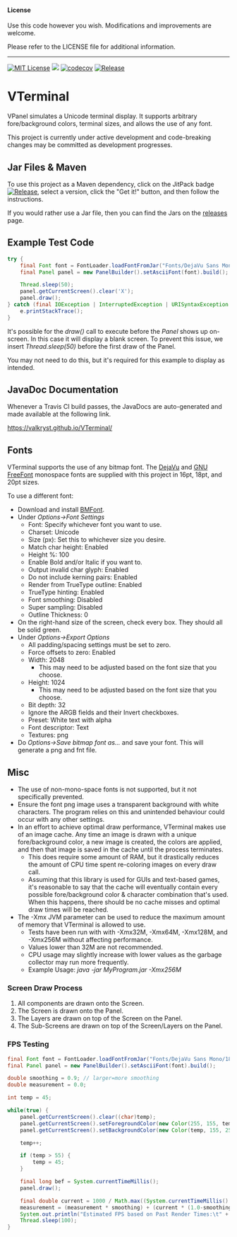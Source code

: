 #### License

Use this code however you wish. Modifications and improvements are welcome.

Please refer to the LICENSE file for additional information.

---

[![MIT License](https://img.shields.io/badge/license-MIT_License-green.svg)](https://github.com/bubkoo/ascii-progress/blob/master/LICENSE) ![](https://travis-ci.org/Valkryst/VTerminal.svg?branch=master) [![codecov](https://codecov.io/gh/Valkryst/VTerminal/branch/master/graph/badge.svg)](https://codecov.io/gh/Valkryst/VTerminal) [![Release](https://jitpack.io/v/Valkryst/VTerminal.svg)](https://jitpack.io/#Valkryst/VTerminal)

# VTerminal


VPanel simulates a Unicode terminal display. It supports arbitrary fore/background colors,  terminal sizes, and allows
the use of any font.

This project is currently under active development and code-breaking changes may be committed as development progresses.

## Jar Files & Maven

To use this project as a Maven dependency, click on the JitPack badge [![Release](https://jitpack.io/v/Valkryst/VTerminal.svg)](https://jitpack.io/#Valkryst/VTerminal), select a version, click the "Get it!" button, and then follow the instructions.

If you would rather use a Jar file, then you can find the Jars on the [releases](https://github.com/Valkryst/VTerminal/releases) page.

## Example Test Code

```java
try {
    final Font font = FontLoader.loadFontFromJar("Fonts/DejaVu Sans Mono/20pt/bitmap.png", "Fonts/DejaVu Sans Mono/20pt/data.fnt", 1);
    final Panel panel = new PanelBuilder().setAsciiFont(font).build();

    Thread.sleep(50);
    panel.getCurrentScreen().clear('X');
    panel.draw();
} catch (final IOException | InterruptedException | URISyntaxException e) {
    e.printStackTrace();
}
```

It's possible for the *draw()* call to execute before the *Panel* shows up on-screen. In this case it will display a blank screen.
To prevent this issue, we insert *Thread.sleep(50)* before the first draw of the Panel.

You may not need to do this, but it's required for this example to display as intended.

## JavaDoc Documentation

Whenever a Travis CI build passes, the JavaDocs are auto-generated and made available at the following link.

https://valkryst.github.io/VTerminal/

## Fonts
VTerminal supports the use of any bitmap font. The  [DejaVu](http://dejavu-fonts.org/wiki/Main_Page) and 
[GNU FreeFont](https://www.gnu.org/software/freefont/) monospace fonts are supplied with this project in 16pt, 18pt, and 
20pt sizes.

To use a different font:

* Download and install [BMFont](http://www.angelcode.com/products/bmfont/).
* Under *Options->Font Settings*
    * Font: Specify whichever font you want to use.
    * Charset: Unicode
    * Size (px): Set this to whichever size you desire.
    * Match char height: Enabled
    * Height %: 100
    * Enable Bold and/or Italic if you want to.
    * Output invalid char glyph: Enabled
    * Do not include kerning pairs: Enabled
    * Render from TrueType outline: Enabled
    * TrueType hinting: Enabled
    * Font smoothing: Disabled
    * Super sampling: Disabled
    * Outline Thickness: 0
* On the right-hand size of the screen, check every box. They should all be solid green.
* Under *Options->Export Options*
    * All padding/spacing settings must be set to zero.
    * Force offsets to zero: Enabled
    * Width: 2048
        * This may need to be adjusted based on the font size that you choose.
    * Height: 1024
        * This may need to be adjusted based on the font size that you choose.
    * Bit depth: 32
    * Ignore the ARGB fields and their Invert checkboxes.
    * Preset: White text with alpha
    * Font descriptor: Text
    * Textures: png
* Do *Options->Save bitmap font as...* and save your font. This will generate a png and fnt file.

## Misc

* The use of non-mono-space fonts is not supported, but it not specifically prevented.
* Ensure the font png image uses a transparent background with white characters. The program relies on this and unintended behaviour could occur with any other settings.
* In an effort to achieve optimal draw performance, VTerminal makes use of an image cache. Any time an image is drawn with a unique fore/background color, a new image is created, the colors are applied, and then that image is saved in the cache until the process terminates. 
     * This does require some amount of RAM, but it drastically reduces the amount of CPU time spent re-coloring images on every draw call.
     * Assuming that this library is used for GUIs and text-based games, it's reasonable to say that the cache will eventually contain every possible fore/background color & character combination that's used. When this happens, there should be no cache misses and optimal draw times will be reached.
* The -Xmx JVM parameter can be used to reduce the maximum amount of memory that VTerminal is allowed to use.
     * Tests have been run with with -Xmx32M, -Xmx64M, -Xmx128M, and -Xmx256M without affecting performance.
     * Values lower than 32M are not recommended.
     * CPU usage may slightly increase with lower values as the garbage collector may run more frequently.
     * Example Usage: *java -jar MyProgram.jar -Xmx256M*


### Screen Draw Process

1. All components are drawn onto the Screen.
2. The Screen is drawn onto the Panel.
3. The Layers are drawn on top of the Screen on the Panel.
4. The Sub-Screens are drawn on top of the Screen/Layers on the Panel.


### FPS Testing

```java
final Font font = FontLoader.loadFontFromJar("Fonts/DejaVu Sans Mono/18pt/bitmap.png", "Fonts/DejaVu Sans Mono/18pt/data.fnt", 1);
final Panel panel = new PanelBuilder().setAsciiFont(font).build();

double smoothing = 0.9; // larger=more smoothing
double measurement = 0.0;

int temp = 45;

while(true) {
    panel.getCurrentScreen().clear((char)temp);
    panel.getCurrentScreen().setForegroundColor(new Color(255, 155, temp));
    panel.getCurrentScreen().setBackgroundColor(new Color(temp, 155, 255));

    temp++;

    if (temp > 55) {
        temp = 45;
    }

    final long bef = System.currentTimeMillis();
    panel.draw();

    final double current = 1000 / Math.max((System.currentTimeMillis() - bef), 1);
    measurement = (measurement * smoothing) + (current * (1.0-smoothing));
    System.out.println("Estimated FPS based on Past Render Times:\t" + measurement);
    Thread.sleep(100);
}
```